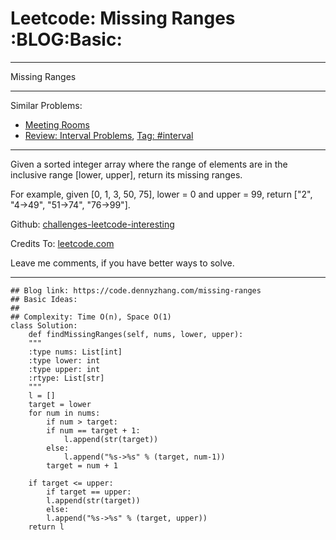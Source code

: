 
# Leetcode: Missing Ranges     :BLOG:Basic:

---

Missing Ranges  

---

Similar Problems:  

-   [Meeting Rooms](https://code.dennyzhang.com/meeting-rooms)
-   [Review: Interval Problems](https://code.dennyzhang.com/review-interval), [Tag: #interval](https://code.dennyzhang.com/tag/interval)

---

Given a sorted integer array where the range of elements are in the inclusive range [lower, upper], return its missing ranges.  

For example, given [0, 1, 3, 50, 75], lower = 0 and upper = 99, return ["2", "4->49", "51->74", "76->99"].  

Github: [challenges-leetcode-interesting](https://github.com/DennyZhang/challenges-leetcode-interesting/tree/master/missing-ranges)  

Credits To: [leetcode.com](https://leetcode.com/problems/missing-ranges/description/)  

Leave me comments, if you have better ways to solve.  

---

    ## Blog link: https://code.dennyzhang.com/missing-ranges
    ## Basic Ideas:
    ##
    ## Complexity: Time O(n), Space O(1)
    class Solution:
        def findMissingRanges(self, nums, lower, upper):
    	"""
    	:type nums: List[int]
    	:type lower: int
    	:type upper: int
    	:rtype: List[str]
    	"""
    	l = []
    	target = lower
    	for num in nums:
    	    if num > target:
    		if num == target + 1:
    		    l.append(str(target))
    		else:
    		    l.append("%s->%s" % (target, num-1))
    	    target = num + 1
    
    	if target <= upper:
    	    if target == upper:
    		l.append(str(target))
    	    else:
    		l.append("%s->%s" % (target, upper))
    	return l

